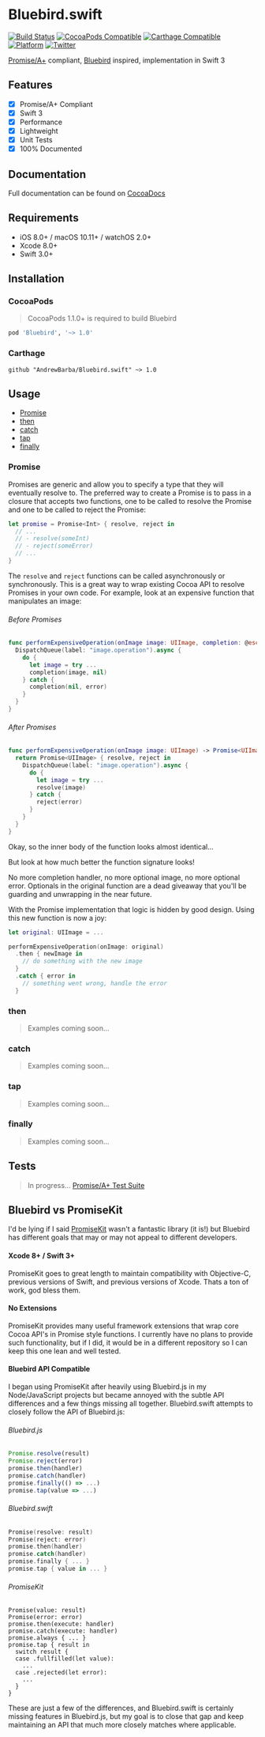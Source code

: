 Bluebird.swift
==============

[![Build Status](https://www.bitrise.io/app/701ab7c9f38d6256.svg?token=iG7jwI_9wFXyDl886lLAWw&branch=master)](https://www.bitrise.io/app/701ab7c9f38d6256)
[![CocoaPods Compatible](https://img.shields.io/cocoapods/v/Bluebird.svg)](https://img.shields.io/cocoapods/v/Bluebird.svg)
[![Carthage Compatible](https://img.shields.io/badge/Carthage-compatible-4BC51D.svg?style=flat)](https://github.com/Carthage/Carthage)
[![Platform](https://img.shields.io/cocoapods/p/Bluebird.svg?style=flat)](http://cocoadocs.org/docsets/Bluebird)
[![Twitter](https://img.shields.io/badge/twitter-@andrew_barba-blue.svg?style=flat)](http://twitter.com/andrew_barba)

[Promise/A+](https://promisesaplus.com/) compliant, [Bluebird](http://bluebirdjs.com) inspired, implementation in Swift 3

## Features

- [x] Promise/A+ Compliant
- [x] Swift 3
- [x] Performance
- [x] Lightweight
- [x] Unit Tests
- [x] 100% Documented

## Documentation

Full documentation can be found on [CocoaDocs](http://cocoadocs.org/docsets/Bluebird/)

## Requirements

- iOS 8.0+ / macOS 10.11+ / watchOS 2.0+
- Xcode 8.0+
- Swift 3.0+

## Installation

### CocoaPods

> CocoaPods 1.1.0+ is required to build Bluebird

```ruby
pod 'Bluebird', '~> 1.0'
```


### Carthage

```ogdl
github "AndrewBarba/Bluebird.swift" ~> 1.0
```

## Usage

- [Promise](#promise)
- [then](#then)
- [catch](#catch)
- [tap](#tap)
- [finally](#finally)

### Promise

Promises are generic and allow you to specify a type that they will eventually resolve to. The preferred way to create a Promise is to pass in a closure that accepts two functions, one to be called to resolve the Promise and one to be called to reject the Promise:

```swift
let promise = Promise<Int> { resolve, reject in
  // ...
  // - resolve(someInt)
  // - reject(someError)
  // ...
}
```

The `resolve` and `reject` functions can be called asynchronously or synchronously. This is a great way to wrap existing Cocoa API to resolve Promises in your own code. For example, look at an expensive function that manipulates an image:

###### Before Promises

```swift
func performExpensiveOperation(onImage image: UIImage, completion: @escaping (UIImage?, Error?) -> Void) {
  DispatchQueue(label: "image.operation").async {
    do {
      let image = try ...
      completion(image, nil)
    } catch {
      completion(nil, error)
    }
  }
}
```

###### After Promises

```swift
func performExpensiveOperation(onImage image: UIImage) -> Promise<UIImage> {
  return Promise<UIImage> { resolve, reject in
    DispatchQueue(label: "image.operation").async {
      do {
        let image = try ...
        resolve(image)
      } catch {
        reject(error)
      }
    }
  }
}
```

Okay, so the inner body of the function looks almost identical...

But look at how much better the function signature looks!

No more completion handler, no more optional image, no more optional error. Optionals in the original function are a dead giveaway that you'll be guarding and unwrapping in the near future.

With the Promise implementation that logic is hidden by good design. Using this new function is now a joy:

```swift
let original: UIImage = ...

performExpensiveOperation(onImage: original)
  .then { newImage in
    // do something with the new image
  }
  .catch { error in
    // something went wrong, handle the error
  }
```

### then

> Examples coming soon...

### catch

> Examples coming soon...

### tap

> Examples coming soon...

### finally

> Examples coming soon...

## Tests

> In progress... [Promise/A+ Test Suite](https://github.com/promises-aplus/promises-tests)

## Bluebird vs PromiseKit

I'd be lying if I said [PromiseKit](https://github.com/mxcl/PromiseKit) wasn't a fantastic library (it is!) but Bluebird has different goals that may or may not appeal to different developers.

#### Xcode 8+ / Swift 3+

PromiseKit goes to great length to maintain compatibility with Objective-C, previous versions of Swift, and previous versions of Xcode. Thats a ton of work, god bless them.

#### No Extensions

PromiseKit provides many useful framework extensions that wrap core Cocoa API's in Promise style functions. I currently have no plans to provide such functionality, but if I did, it would be in a different repository so I can keep this one lean and well tested.

#### Bluebird API Compatible

I began using PromiseKit after heavily using Bluebird.js in my Node/JavaScript projects but became annoyed with the subtle API differences and a few things missing all together. Bluebird.swift attempts to closely follow the API of Bluebird.js:

###### Bluebird.js

```javascript
Promise.resolve(result)
Promise.reject(error)
promise.then(handler)
promise.catch(handler)
promise.finally(() => ...)
promise.tap(value => ...)
```

###### Bluebird.swift

```swift
Promise(resolve: result)
Promise(reject: error)
promise.then(handler)
promise.catch(handler)
promise.finally { ... }
promise.tap { value in ... }
```

###### PromiseKit

```
Promise(value: result)
Promise(error: error)
promise.then(execute: handler)
promise.catch(execute: handler)
promise.always { ... }
promise.tap { result in
  switch result {
  case .fullfilled(let value):
    ...
  case .rejected(let error):
    ...
  }
}
```

These are just a few of the differences, and Bluebird.swift is certainly missing features in Bluebird.js, but my goal is to close that gap and keep maintaining an API that much more closely matches where applicable.

